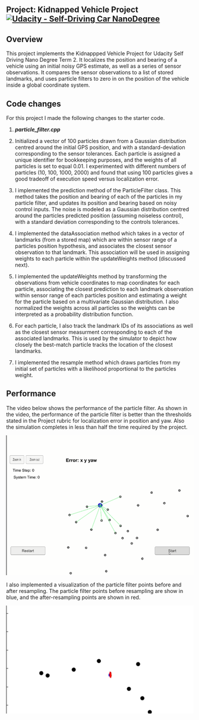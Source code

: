 ## Project: Kidnapped Vehicle Project [![Udacity - Self-Driving Car NanoDegree](https://s3.amazonaws.com/udacity-sdc/github/shield-carnd.svg)](http://www.udacity.com/drive)

Overview
---
This project implements the Kidnappped Vehicle Project for Udacity Self Driving Nano Degree Term 2. It localizes the position and bearing of a vehicle using an initial noisy GPS estimate, as well as a series of sensor observations. It compares the sensor observations to a list of stored landmarks, and uses particle filters to zero in on the position of the vehicle inside a global coordinate system.

Code changes
---
For this project I made the following changes to the starter code.

1. __*particle_filter.cpp*__

1. Initialized a vector of 100 particles drawn from a Gaussian distribution centred around the initial GPS position, and with a standard-deviation corresponding to the sensor tolerances. Each particle is assigned a unique identifier for bookkeeping purposes, and the weights of all particles is set to equal 0.01. I experimented with different numbers of particles (10, 100, 1000, 2000) and found that using 100 particles gives a good tradeoff of execution speed versus localization error.
2. I implemented the prediction method of the ParticleFilter class. This method takes the position and bearing of each of the particles in my particle filter, and updates its position and bearing based on noisy control inputs. The noise is modeled as a Gaussian distribution centred around the particles predicted position (assuming noiseless control), with a standard deviation corresponding to the controls tolerances.
3. I implemented the dataAssociation method which takes in a vector of landmarks (from a stored map) which are within sensor range of a particles position hypothesis, and associates the closest sensor observation to that landmark. This association will be used in assigning weights to each particle within the updateWeights method (discussed next).
4. I implemented the updateWeights method by transforming the observations from vehicle coordinates to map coordinates for each particle, associating the closest prediction to each landmark observation within sensor range of each particles position and estimating a weight for the particle based on a multivariate Gaussian distribution. I also normalized the weights across all particles so the weights can be interpreted as a probability distribution function.
5. For each particle, I also track the landmark IDs of its associations as well as the closest sensor measurment corresponding to each of the associated landmarks. This is used by the simulator to depict how closely the best-match particle tracks the location of the closest landmarks.
6. I implemented the resample method which draws particles from my initial set of particles with a likelihood proportional to the particles weight.

Performance
---
The video below shows the performance of the particle filter. As shown in the video, the performance of the particle filter is better than the thresholds stated in the Project rubric for localization error in position and yaw. Also the simulation completes in less than half the time required by the project.

[![Particle Filter Simulation](https://github.com/calvinhobbes119/Kidnappped-Vehicle-Project/blob/master/Untitled.png)](https://youtu.be/DiNmNsk03V0)

I also implemented a visualization of the particle filter points before and after resampling. The particle filter points before resampling are show in blue, and the after-resampling points are shown in red.

[![Particle Filter Points](https://github.com/calvinhobbes119/Kidnappped-Vehicle-Project/blob/master/Untitled1.png)](https://youtu.be/8oSff9zLmrU)
